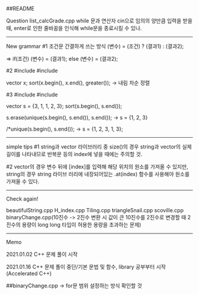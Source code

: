 ##README

Question list_calcGrade.cpp
while 문과 연산자 cin으로 임의의 양만큼 입력을 받을 때, enter로 인한 줄바꿈을 인식해 while문을 종료시킬 수 있나.

-------------------------------------------------------------------------------------------

New grammar
#1
조건문 간결하게 쓰는 방식
(변수) = (조건) ? (결과1) : (결과2);

=>
if(조건) (변수) = (결과1);
else (변수) = (결과2);
	
#2
#include <algorithm>
#include <functional>

vector<type> x;
sort(x.begin(), x.end(), greater<type>()); -> 내림 차순 정렬


#3
#include <algorithm>
#include <vector>

vector<int> s = {3, 1, 1, 2, 3};
sort(s.begin(), s.end());

s.erase(unique(s.begin(), s.end()), s.end());
-> s = {1, 2, 3}

/*unique(s.begin(), s.end());
-> s = {1, 2, 3, 1, 3};


-------------------------------------------------------------------------------------------

simple tips
#1
string과 vector 라이브러리 중 size()의 경우 string과 vector의 실제 길이를 나타내므로 반복문 등의 index에
넣을 때에는 주의할 것.

#2
vector의 경우 변수 뒤에 [index]를 입력해 해당 위치의 원소를 가져올 수 있지만, string의 경우 string 라이브
러리에 내장되어있는 .at(index) 함수를 사용해야 원소를 가져올 수 있다.



-------------------------------------------------------------------------------------------

Check again!

beautifulString.cpp
H_index.cpp
Tiling.cpp
triangleSnail.cpp
scoville.cpp
binaryChange.cpp(10진수 -> 2진수 변환 시 값이 큰 10진수를 2진수로 변경할 때 2진수의 용량이 long long 타입이 허용한 용량을 초과하는 문제)


-------------------------------------------------------------------------------------------


Memo

2021.01.02
C++ 문제 풀이 시작

2021.01.16
C++ 문제 풀이 중단/기본 문법 및 함수, library 공부부터 시작(Accelerated C++)

##binaryChange.cpp -> for문 범위 설정하는 방식 확인할 것